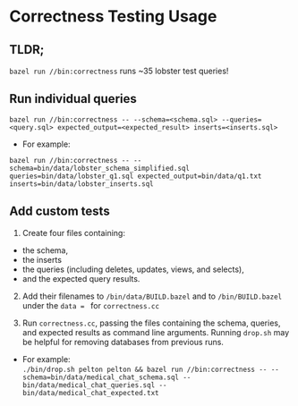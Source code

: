 # Correctness Testing Usage

## TLDR;

`bazel run //bin:correctness` runs ~35 lobster test queries!

## Run individual queries

`bazel run //bin:correctness -- --schema=<schema.sql> --queries=<query.sql> expected_output=<expected_result> inserts=<inserts.sql>`

- For example:

`bazel run //bin:correctness -- --schema=bin/data/lobster_schema_simplified.sql queries=bin/data/lobster_q1.sql expected_output=bin/data/q1.txt inserts=bin/data/lobster_inserts.sql`

## Add custom tests

1. Create four files containing:

- the schema,
- the inserts
- the queries (including deletes, updates, views, and selects),
- and the expected query results.

2. Add their filenames to `/bin/data/BUILD.bazel` and to `/bin/BUILD.bazel` under the `data = ` for `correctness.cc`

3. Run `correctness.cc`, passing the files containing the schema, queries, and expected results as command line arguments. Running `drop.sh` may be helpful for removing databases from previous runs.

- For example:  
   `./bin/drop.sh pelton pelton && bazel run //bin:correctness -- --schema=bin/data/medical_chat_schema.sql --bin/data/medical_chat_queries.sql --bin/data/medical_chat_expected.txt`
